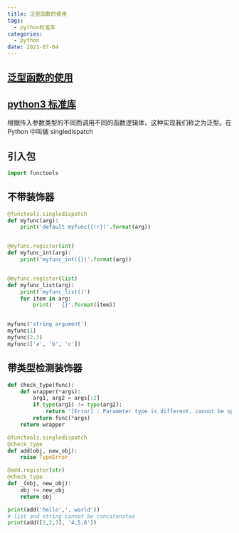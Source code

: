 ```yaml
---
title: 泛型函数的使用   
tags:
  - python标准库
categories:
  - python
date: 2021-07-04
---
```

##  [泛型函数的使用](https://docs.python.org/zh-cn/3.7/library/functools.html?highlight=singledispatch#functools.singledispatch)
##  [python3 标准库](https://pymotw.com/3/index.html)
根据传入参数类型的不同而调用不同的函数逻辑体，这种实现我们称之为泛型。在 Python 中叫做 singledispatch

## 引入包
```python
import functools
```

## 不带装饰器
```python
@functools.singledispatch
def myfunc(arg):
    print('default myfunc({!r})'.format(arg))


@myfunc.register(int)
def myfunc_int(arg):
    print('myfunc_int({})'.format(arg))


@myfunc.register(list)
def myfunc_list(arg):
    print('myfunc_list()')
    for item in arg:
        print('  {}'.format(item))


myfunc('string argument')
myfunc(1)
myfunc(2.3)
myfunc(['a', 'b', 'c'])
```

## 带类型检测装饰器
```python
def check_type(func):
    def wrapper(*args):
        arg1, arg2 = args[:2]
        if type(arg1) != type(arg2):
            return '[Error] : Parameter type is different, cannot be spliced!!'
        return func(*args)
    return wrapper

@functools.singledispatch
@check_type
def add(obj, new_obj):
    raise TypeError

@add.register(str)
@check_type
def _(obj, new_obj):
    obj += new_obj
    return obj

print(add('hello',', world'))
# list and string cannot be concatenated
print(add([1,2,3], '4,5,6'))
```